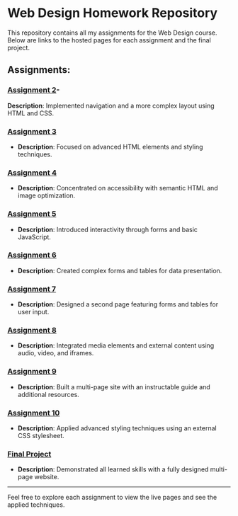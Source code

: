 # Web Design Homework Repository

This repository contains all my assignments for the Web Design course. Below are links to the hosted pages for each assignment and the final project.

## Assignments:

### [Assignment 2](https://daviddutton24.github.io/MART341-WebDesign/WebDesign%20Homework/Assignment2/README.md)- 
**Description**: Implemented navigation and a more complex layout using HTML and CSS.

### [Assignment 3](https://daviddutton24.github.io/MART341-WebDesign/WebDesign%20Homework/Assignment3/index.html)
- **Description**: Focused on advanced HTML elements and styling techniques.

### [Assignment 4](https://daviddutton24.github.io/MART341-WebDesign/WebDesign%20Homework/Assignment4/index.html)
- **Description**: Concentrated on accessibility with semantic HTML and image optimization.

### [Assignment 5](https://daviddutton24.github.io/MART341-WebDesign/WebDesign%20Homework/Assignment5/index.html)
- **Description**: Introduced interactivity through forms and basic JavaScript.

### [Assignment 6](https://daviddutton24.github.io/MART341-WebDesign/WebDesign%20Homework/Assignment6/index.html)
- **Description**: Created complex forms and tables for data presentation.

### [Assignment 7](https://daviddutton24.github.io/MART341-WebDesign/WebDesign%20Homework/Assignment7/index.html)
- **Description**: Designed a second page featuring forms and tables for user input.

### [Assignment 8](https://daviddutton24.github.io/MART341-WebDesign/WebDesign%20Homework/Assignment8/index.html)
- **Description**: Integrated media elements and external content using audio, video, and iframes.

### [Assignment 9](https://daviddutton24.github.io/MART341-WebDesign/WebDesign%20Homework/Assignment9/index.html)
- **Description**: Built a multi-page site with an instructable guide and additional resources.

### [Assignment 10](https://daviddutton24.github.io/MART341-WebDesign/WebDesign%20Homework/Assignment10/index.html)
- **Description**: Applied advanced styling techniques using an external CSS stylesheet.

### [Final Project](https://daviddutton24.github.io/MART341-WebDesign/WebDesign%20Homework/Final%20Project/index.html)
- **Description**: Demonstrated all learned skills with a fully designed multi-page website.

---

Feel free to explore each assignment to view the live pages and see the applied techniques.


